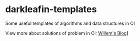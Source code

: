 # darkleafin-templates

Some useful templates of algorithms and data structures in OI

View more about solutions of problem in OI:  <a href="http://willem.linshihan.cn" target="_blank">Willem's Blog]</a>
